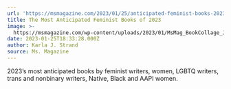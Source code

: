 ```yaml
---
url: 'https://msmagazine.com/2023/01/25/anticipated-feminist-books-2023/'
title: The Most Anticipated Feminist Books of 2023
image: >-
  https://msmagazine.com/wp-content/uploads/2023/01/MsMag_BookCollage_Jan2023.jpg
date: 2023-01-25T18:33:28.000Z
author: Karla J. Strand
source: Ms. Magazine
---
```


2023’s most anticipated books by feminist writers, women, LGBTQ writers, trans and nonbinary writers, Native, Black and AAPI women.
